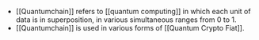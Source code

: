 - [[Quantumchain]] refers to [[quantum computing]] in which each unit of data is in superposition, in various simultaneous ranges from 0 to 1.
- [[Quantumchain]] is used in various forms of [[Quantum Crypto Fiat]].